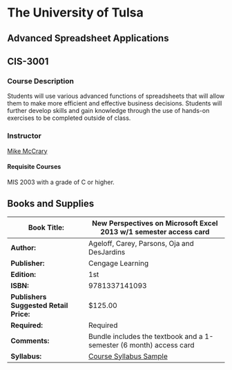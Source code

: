 # The University of Tulsa

## Advanced Spreadsheet Applications

## CIS-3001

### Course Description

Students will use various advanced functions of spreadsheets that will allow them to make more efficient and effective business decisions. Students will further develop skills and gain knowledge through the use of hands-on exercises to be completed outside of class.

### Instructor

[Mike McCrary](https://faculty.utulsa.edu/~/james-mccrary)

#### Requisite Courses
MIS 2003 with a grade of C or higher.

## Books and Supplies

| **Book Title:**                        | New Perspectives on Microsoft Excel 2013 w/1 semester access card |
| -------------------------------------- | ---------------------------------------- |
| **Author:**                            | Ageloff, Carey, Parsons, Oja and DesJardins |
| **Publisher:**                         | Cengage Learning                         |
| **Edition:**                           | 1st                                      |
| **ISBN:**                              | 9781337141093                            |
| **Publishers Suggested Retail Price:** | $125.00                                  |
| **Required:**                          | Required                                 |
| **Comments:**                          | Bundle includes the textbook and a 1-semester (6 month) access card |
| **Syllabus:**                          | [Course Syllabus Sample](http://mis.misutulsa.com/sources/courseInfo/mis3001.html#) |